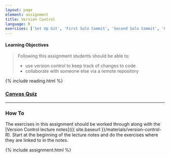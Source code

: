 ```yaml
---
layout: page
element: assignment
title: Version Control
language: R
exercises: ['Set Up Git', 'First Solo Commit', 'Second Solo Commit', 'Commit Multiple Files', 'Pushing Changes', 'Pulling and Pushing']
---
```


#### Learning Objectives

> Following this assignment students should be able to:
>
> - use version control to keep track of changes to code
> - collaborate with someone else via a remote repository

{% include reading.html %}


### [Canvas Quiz](https://canvas.uw.edu/courses/1273428/quizzes/1124482)

---
### How To
The exercises in this assignment should be worked through along with the [Version Control lecture notes]({{ site.baseurl }}/materials/version-control-R). Start at the beginning of the lecture notes and do the exercises where they are linked to in the notes.

{% include assignment.html %}
